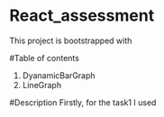 # React_assessment
This project is bootstrapped with 

#Table of contents
1. DyanamicBarGraph
2. LineGraph

#Description
Firstly, for the task1 I used 

